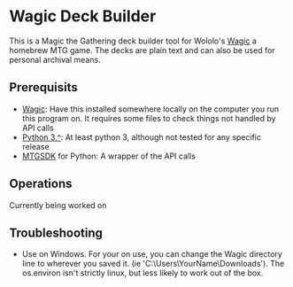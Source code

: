 # Wagic Deck Builder

This is a Magic the Gathering deck builder tool for Wololo's [Wagic](https://github.com/WagicProject/wagic) a homebrew MTG game. The decks are plain text and can also be used for personal archival means.

## Prerequisits

 - [Wagic](https://github.com/WagicProject/wagic): Have this installed somewhere locally on the computer you run this program on. It requires some files to check things not handled by API calls
 - [Python 3.^](https://www.python.org/): At least python 3, although not tested for any specific release
 - [MTGSDK](https://docs.magicthegathering.io/#documentationsdks) for Python: A wrapper of the API calls


## Operations

Currently being worked on

## Troubleshooting

 - Use on Windows. For your on use, you can change the Wagic directory line to wherever you saved it. (ie 'C:\Users\YourName\Downloads'). The os.environ isn't strictly linux, but less likely to work out of the box.
